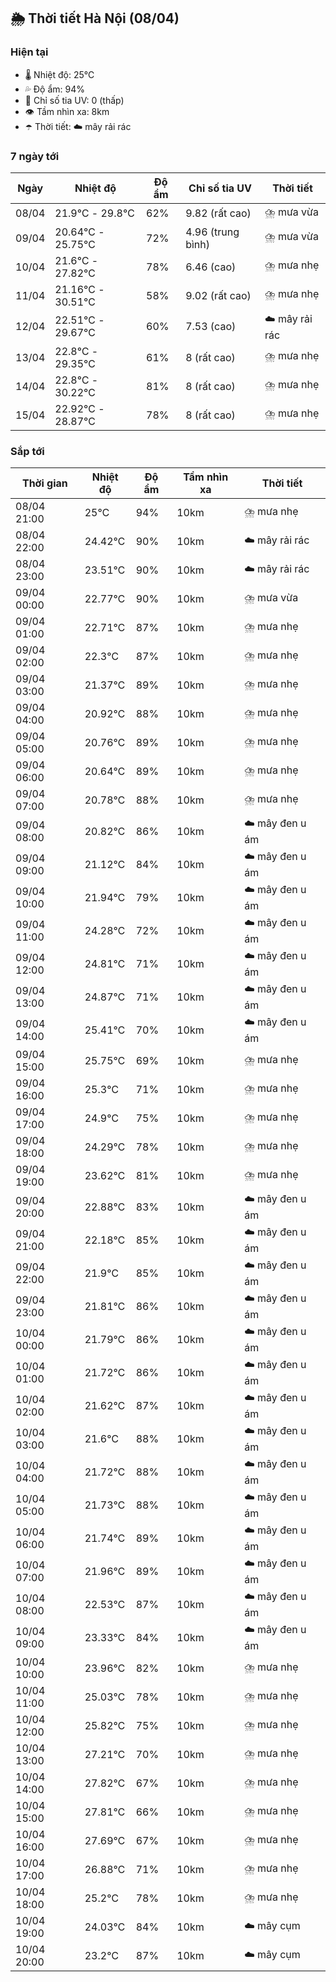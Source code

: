 ## 🌦️ Thời tiết Hà Nội (08/04)

### Hiện tại

- 🌡️ Nhiệt độ: 25℃
- 💦 Độ ẩm: 94%
- 🌟 Chỉ số tia UV: 0 (thấp)
- 👁️ Tầm nhìn xa: 8km
- ☂️ Thời tiết: ☁️ mây rải rác

### 7 ngày tới

| Ngày | Nhiệt độ | Độ ẩm | Chỉ số tia UV | Thời tiết |
| --- | --- | --- | --- | --- |
| 08/04 | 21.9℃ - 29.8℃ | 62% | 9.82 (rất cao) | ⛈️ mưa vừa |
| 09/04 | 20.64℃ - 25.75℃ | 72% | 4.96 (trung bình) | ⛈️ mưa vừa |
| 10/04 | 21.6℃ - 27.82℃ | 78% | 6.46 (cao) | ⛈️ mưa nhẹ |
| 11/04 | 21.16℃ - 30.51℃ | 58% | 9.02 (rất cao) | ⛈️ mưa nhẹ |
| 12/04 | 22.51℃ - 29.67℃ | 60% | 7.53 (cao) | ☁️ mây rải rác |
| 13/04 | 22.8℃ - 29.35℃ | 61% | 8 (rất cao) | ⛈️ mưa nhẹ |
| 14/04 | 22.8℃ - 30.22℃ | 81% | 8 (rất cao) | ⛈️ mưa nhẹ |
| 15/04 | 22.92℃ - 28.87℃ | 78% | 8 (rất cao) | ⛈️ mưa nhẹ |

### Sắp tới

| Thời gian | Nhiệt độ | Độ ẩm | Tầm nhìn xa | Thời tiết |
| --- | --- | --- | --- | --- |
| 08/04 21:00 | 25℃ | 94% | 10km | ⛈️ mưa nhẹ |
| 08/04 22:00 | 24.42℃ | 90% | 10km | ☁️ mây rải rác |
| 08/04 23:00 | 23.51℃ | 90% | 10km | ☁️ mây rải rác |
| 09/04 00:00 | 22.77℃ | 90% | 10km | ⛈️ mưa vừa |
| 09/04 01:00 | 22.71℃ | 87% | 10km | ⛈️ mưa nhẹ |
| 09/04 02:00 | 22.3℃ | 87% | 10km | ⛈️ mưa nhẹ |
| 09/04 03:00 | 21.37℃ | 89% | 10km | ⛈️ mưa nhẹ |
| 09/04 04:00 | 20.92℃ | 88% | 10km | ⛈️ mưa nhẹ |
| 09/04 05:00 | 20.76℃ | 89% | 10km | ⛈️ mưa nhẹ |
| 09/04 06:00 | 20.64℃ | 89% | 10km | ⛈️ mưa nhẹ |
| 09/04 07:00 | 20.78℃ | 88% | 10km | ⛈️ mưa nhẹ |
| 09/04 08:00 | 20.82℃ | 86% | 10km | ☁️ mây đen u ám |
| 09/04 09:00 | 21.12℃ | 84% | 10km | ☁️ mây đen u ám |
| 09/04 10:00 | 21.94℃ | 79% | 10km | ☁️ mây đen u ám |
| 09/04 11:00 | 24.28℃ | 72% | 10km | ☁️ mây đen u ám |
| 09/04 12:00 | 24.81℃ | 71% | 10km | ☁️ mây đen u ám |
| 09/04 13:00 | 24.87℃ | 71% | 10km | ☁️ mây đen u ám |
| 09/04 14:00 | 25.41℃ | 70% | 10km | ☁️ mây đen u ám |
| 09/04 15:00 | 25.75℃ | 69% | 10km | ⛈️ mưa nhẹ |
| 09/04 16:00 | 25.3℃ | 71% | 10km | ⛈️ mưa nhẹ |
| 09/04 17:00 | 24.9℃ | 75% | 10km | ⛈️ mưa nhẹ |
| 09/04 18:00 | 24.29℃ | 78% | 10km | ⛈️ mưa nhẹ |
| 09/04 19:00 | 23.62℃ | 81% | 10km | ⛈️ mưa nhẹ |
| 09/04 20:00 | 22.88℃ | 83% | 10km | ☁️ mây đen u ám |
| 09/04 21:00 | 22.18℃ | 85% | 10km | ☁️ mây đen u ám |
| 09/04 22:00 | 21.9℃ | 85% | 10km | ☁️ mây đen u ám |
| 09/04 23:00 | 21.81℃ | 86% | 10km | ☁️ mây đen u ám |
| 10/04 00:00 | 21.79℃ | 86% | 10km | ☁️ mây đen u ám |
| 10/04 01:00 | 21.72℃ | 86% | 10km | ☁️ mây đen u ám |
| 10/04 02:00 | 21.62℃ | 87% | 10km | ☁️ mây đen u ám |
| 10/04 03:00 | 21.6℃ | 88% | 10km | ☁️ mây đen u ám |
| 10/04 04:00 | 21.72℃ | 88% | 10km | ☁️ mây đen u ám |
| 10/04 05:00 | 21.73℃ | 88% | 10km | ☁️ mây đen u ám |
| 10/04 06:00 | 21.74℃ | 89% | 10km | ☁️ mây đen u ám |
| 10/04 07:00 | 21.96℃ | 89% | 10km | ☁️ mây đen u ám |
| 10/04 08:00 | 22.53℃ | 87% | 10km | ☁️ mây đen u ám |
| 10/04 09:00 | 23.33℃ | 84% | 10km | ☁️ mây đen u ám |
| 10/04 10:00 | 23.96℃ | 82% | 10km | ⛈️ mưa nhẹ |
| 10/04 11:00 | 25.03℃ | 78% | 10km | ⛈️ mưa nhẹ |
| 10/04 12:00 | 25.82℃ | 75% | 10km | ⛈️ mưa nhẹ |
| 10/04 13:00 | 27.21℃ | 70% | 10km | ⛈️ mưa nhẹ |
| 10/04 14:00 | 27.82℃ | 67% | 10km | ⛈️ mưa nhẹ |
| 10/04 15:00 | 27.81℃ | 66% | 10km | ⛈️ mưa nhẹ |
| 10/04 16:00 | 27.69℃ | 67% | 10km | ⛈️ mưa nhẹ |
| 10/04 17:00 | 26.88℃ | 71% | 10km | ⛈️ mưa nhẹ |
| 10/04 18:00 | 25.2℃ | 78% | 10km | ⛈️ mưa nhẹ |
| 10/04 19:00 | 24.03℃ | 84% | 10km | ☁️ mây cụm |
| 10/04 20:00 | 23.2℃ | 87% | 10km | ☁️ mây cụm |
